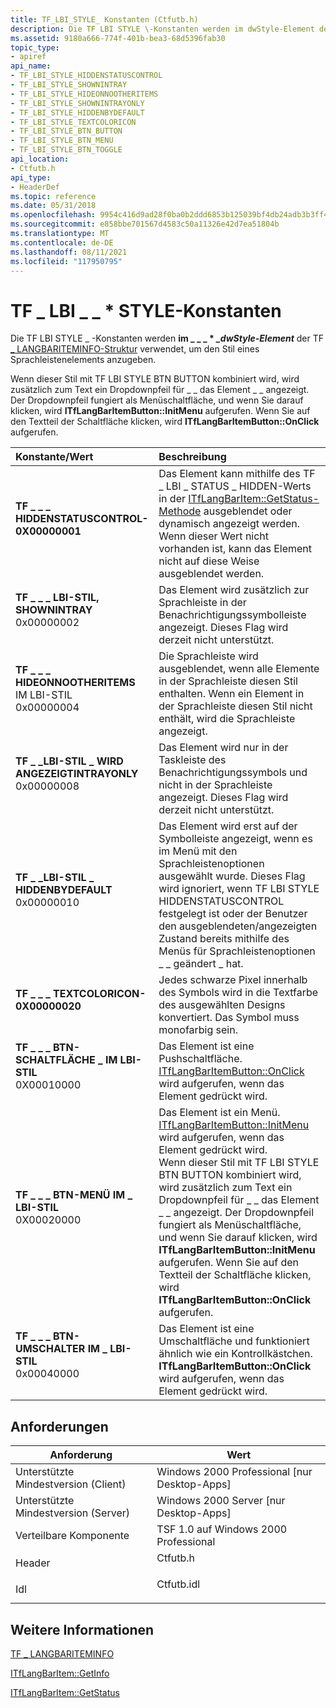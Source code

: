 ```yaml
---
title: TF_LBI_STYLE_ Konstanten (Ctfutb.h)
description: Die TF LBI STYLE \-Konstanten werden im dwStyle-Element der TF LANGBARITEMINFO-Struktur verwendet, um den Stil eines \_ \_ \_ \_ Sprachleistenelements anzugeben.
ms.assetid: 9180a666-774f-401b-bea3-68d5396fab30
topic_type:
- apiref
api_name:
- TF_LBI_STYLE_HIDDENSTATUSCONTROL
- TF_LBI_STYLE_SHOWNINTRAY
- TF_LBI_STYLE_HIDEONNOOTHERITEMS
- TF_LBI_STYLE_SHOWNINTRAYONLY
- TF_LBI_STYLE_HIDDENBYDEFAULT
- TF_LBI_STYLE_TEXTCOLORICON
- TF_LBI_STYLE_BTN_BUTTON
- TF_LBI_STYLE_BTN_MENU
- TF_LBI_STYLE_BTN_TOGGLE
api_location:
- Ctfutb.h
api_type:
- HeaderDef
ms.topic: reference
ms.date: 05/31/2018
ms.openlocfilehash: 9954c416d9ad28f0ba0b2ddd6853b125039bf4db24adb3b3ff41f8722b2ba494
ms.sourcegitcommit: e858bbe701567d4583c50a11326e42d7ea51804b
ms.translationtype: MT
ms.contentlocale: de-DE
ms.lasthandoff: 08/11/2021
ms.locfileid: "117950795"
---
```

# <a name="tf_lbi_style_-constants"></a>TF \_ LBI \_ \_ \* STYLE-Konstanten

Die TF LBI STYLE _ -Konstanten werden **im \_ \_ \_ \* *_dwStyle-Element*** der TF [ \_ LANGBARITEMINFO-Struktur](/windows/desktop/api/Ctfutb/ns-ctfutb-tf_langbariteminfo) verwendet, um den Stil eines Sprachleistenelements anzugeben.

Wenn dieser Stil mit TF LBI STYLE BTN BUTTON kombiniert wird, wird zusätzlich zum Text ein Dropdownpfeil für \_ \_ das Element \_ \_ angezeigt. Der Dropdownpfeil fungiert als Menüschaltfläche, und wenn Sie darauf klicken, wird **ITfLangBarItemButton::InitMenu** aufgerufen. Wenn Sie auf den Textteil der Schaltfläche klicken, wird **ITfLangBarItemButton::OnClick** aufgerufen.



| Konstante/Wert                                                                                                                                                                                                                                                                           | Beschreibung                                                                                                                                                                                                                                                                                                                                                                                                                                                                                                             |
|:-----------------------------------------------------------------------------------------------------------------------------------------------------------------------------------------------------------------------------------------------------------------------------------------|:------------------------------------------------------------------------------------------------------------------------------------------------------------------------------------------------------------------------------------------------------------------------------------------------------------------------------------------------------------------------------------------------------------------------------------------------------------------------------------------------------------------------|
| <span id="TF_LBI_STYLE_HIDDENSTATUSCONTROL"></span><span id="tf_lbi_style_hiddenstatuscontrol"></span><dl> <dt>**TF \_ \_ \_ HIDDENSTATUSCONTROL-0X00000001**</dt> <dt></dt> </dl> | Das Element kann mithilfe des TF \_ LBI \_ STATUS \_ HIDDEN-Werts in der [ITfLangBarItem::GetStatus-Methode](/windows/desktop/api/Ctfutb/nf-ctfutb-itflangbaritem-getstatus) ausgeblendet oder dynamisch angezeigt werden. Wenn dieser Wert nicht vorhanden ist, kann das Element nicht auf diese Weise ausgeblendet werden.<br/>                                                                                                                                                                                                                                                                         |
| <span id="TF_LBI_STYLE_SHOWNINTRAY"></span><span id="tf_lbi_style_shownintray"></span><dl> <dt>**TF \_ \_ \_ LBI-STIL, SHOWNINTRAY**</dt> <dt>0x00000002</dt> </dl>                         | Das Element wird zusätzlich zur Sprachleiste in der Benachrichtigungssymbolleiste angezeigt. Dieses Flag wird derzeit nicht unterstützt.<br/>                                                                                                                                                                                                                                                                                                                                                                              |
| <span id="TF_LBI_STYLE_HIDEONNOOTHERITEMS"></span><span id="tf_lbi_style_hideonnootheritems"></span><dl> <dt>**TF \_ \_ \_ HIDEONNOOTHERITEMS**</dt> IM LBI-STIL <dt>0x00000004</dt> </dl>    | Die Sprachleiste wird ausgeblendet, wenn alle Elemente in der Sprachleiste diesen Stil enthalten. Wenn ein Element in der Sprachleiste diesen Stil nicht enthält, wird die Sprachleiste angezeigt.<br/>                                                                                                                                                                                                                                                                                                                                  |
| <span id="TF_LBI_STYLE_SHOWNINTRAYONLY"></span><span id="tf_lbi_style_shownintrayonly"></span><dl> <dt>**TF \_ \_LBI-STIL \_ WIRD ANGEZEIGTINTRAYONLY**</dt> <dt>0x00000008</dt> </dl>             | Das Element wird nur in der Taskleiste des Benachrichtigungssymbols und nicht in der Sprachleiste angezeigt. Dieses Flag wird derzeit nicht unterstützt.<br/>                                                                                                                                                                                                                                                                                                                                                                             |
| <span id="TF_LBI_STYLE_HIDDENBYDEFAULT"></span><span id="tf_lbi_style_hiddenbydefault"></span><dl> <dt>**TF \_ \_LBI-STIL \_ HIDDENBYDEFAULT**</dt> <dt>0x00000010</dt> </dl>             | Das Element wird erst auf der Symbolleiste angezeigt, wenn es im Menü mit den Sprachleistenoptionen ausgewählt wurde. Dieses Flag wird ignoriert, wenn TF LBI STYLE HIDDENSTATUSCONTROL festgelegt ist oder der Benutzer den ausgeblendeten/angezeigten Zustand bereits mithilfe des Menüs für Sprachleistenoptionen \_ \_ geändert \_ hat.<br/>                                                                                                                                                                                                                                         |
| <span id="TF_LBI_STYLE_TEXTCOLORICON"></span><span id="tf_lbi_style_textcoloricon"></span><dl> <dt>**TF \_ \_ \_ TEXTCOLORICON-0X00000020**</dt> <dt></dt> </dl>                   | Jedes schwarze Pixel innerhalb des Symbols wird in die Textfarbe des ausgewählten Designs konvertiert. Das Symbol muss monofarbig sein.<br/>                                                                                                                                                                                                                                                                                                                                                                                      |
| <span id="TF_LBI_STYLE_BTN_BUTTON"></span><span id="tf_lbi_style_btn_button"></span><dl> <dt>**TF \_ \_ \_ BTN-SCHALTFLÄCHE \_ IM LBI-STIL**</dt> <dt>0X00010000</dt> </dl>                           | Das Element ist eine Pushschaltfläche. [ITfLangBarItemButton::OnClick](/windows/desktop/api/Ctfutb/nf-ctfutb-itflangbaritembutton-onclick) wird aufgerufen, wenn das Element gedrückt wird.<br/>                                                                                                                                                                                                                                                                                                                                                                             |
| <span id="TF_LBI_STYLE_BTN_MENU"></span><span id="tf_lbi_style_btn_menu"></span><dl> <dt>**TF \_ \_ \_ BTN-MENÜ IM \_ LBI-STIL**</dt> <dt>0X00020000</dt> </dl>                                 | Das Element ist ein Menü. [ITfLangBarItemButton::InitMenu](/windows/desktop/api/Ctfutb/nf-ctfutb-itflangbaritembutton-initmenu) wird aufgerufen, wenn das Element gedrückt wird.<br/> Wenn dieser Stil mit TF LBI STYLE BTN BUTTON kombiniert wird, wird zusätzlich zum Text ein Dropdownpfeil für \_ \_ das Element \_ \_ angezeigt. Der Dropdownpfeil fungiert als Menüschaltfläche, und wenn Sie darauf klicken, wird **ITfLangBarItemButton::InitMenu** aufgerufen. Wenn Sie auf den Textteil der Schaltfläche klicken, wird **ITfLangBarItemButton::OnClick** aufgerufen.<br/> |
| <span id="TF_LBI_STYLE_BTN_TOGGLE"></span><span id="tf_lbi_style_btn_toggle"></span><dl> <dt>**TF \_ \_ \_ BTN-UMSCHALTER IM \_ LBI-STIL**</dt> <dt>0x00040000</dt> </dl>                           | Das Element ist eine Umschaltfläche und funktioniert ähnlich wie ein Kontrollkästchen. **ITfLangBarItemButton::OnClick** wird aufgerufen, wenn das Element gedrückt wird.<br/>                                                                                                                                                                                                                                                                                                                                                                       |



## <a name="requirements"></a>Anforderungen



| Anforderung | Wert |
|-------------------------------------|---------------------------------------------------------------------------------------|
| Unterstützte Mindestversion (Client)<br/> | Windows 2000 Professional \[nur Desktop-Apps\]<br/>                            |
| Unterstützte Mindestversion (Server)<br/> | Windows 2000 Server \[nur Desktop-Apps\]<br/>                                  |
| Verteilbare Komponente<br/>          | TSF 1.0 auf Windows 2000 Professional<br/>                                       |
| Header<br/>                   | <dl> <dt>Ctfutb.h</dt> </dl>   |
| Idl<br/>                      | <dl> <dt>Ctfutb.idl</dt> </dl> |



## <a name="see-also"></a>Weitere Informationen

<dl> <dt>

[TF \_ LANGBARITEMINFO](/windows/desktop/api/Ctfutb/ns-ctfutb-tf_langbariteminfo)
</dt> <dt>

[ITfLangBarItem::GetInfo](/windows/desktop/api/Ctfutb/nf-ctfutb-itflangbaritem-getinfo)
</dt> <dt>

[ITfLangBarItem::GetStatus](/windows/desktop/api/Ctfutb/nf-ctfutb-itflangbaritem-getstatus)
</dt> </dl>

 

 





